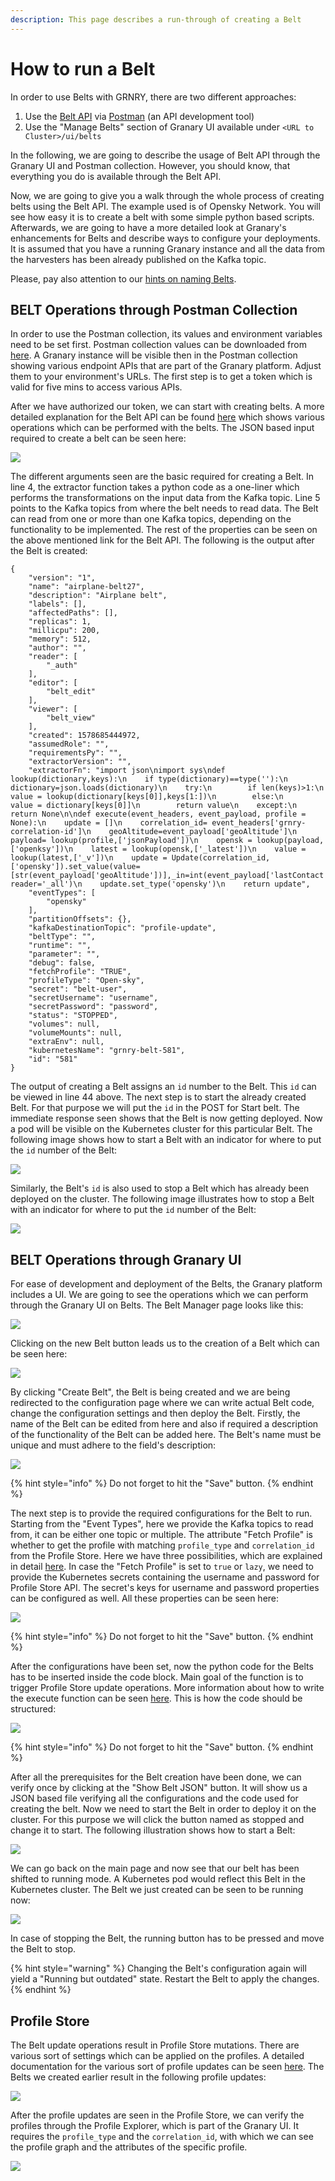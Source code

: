 ```yaml
---
description: This page describes a run-through of creating a Belt
---
```


# How to run a Belt

In order to use Belts with GRNRY, there are two different approaches:

1. Use the [Belt API](../../developer-reference/api-reference/belt-api.md) via [Postman](https://learning.postman.com) (an API development tool)
2. Use the "Manage Belts" section of Granary UI available under `<URL to Cluster>/ui/belts`

In the following, we are going to describe the usage of Belt API through the Granary UI and Postman collection. However, you should know, that everything you do is available through the Belt API.

Now, we are going to give you a walk through the whole process of creating belts using the Belt API. The example used is of Opensky Network. You will see how easy it is to create a belt with some simple python based scripts. Afterwards, we are going to have a more detailed look at Granary's enhancements for Belts and describe ways to configure your deployments. It is assumed that you have a running Granary instance and all the data from the harvesters has been already published on the Kafka topic.

Please, pay also attention to our [hints on naming Belts](best-practices/hints-on-naming-of-belts.md).

## BELT Operations through Postman Collection

In order to use the Postman collection, its values and environment variables need to be set first. Postman collection values can be downloaded from [here](../../developer-reference/api-reference/#postman-collection). A Granary instance will be visible then in the Postman collection showing various endpoint APIs that are part of the Granary platform. Adjust them to your environment's URLs. The first step is to get a token which is valid for five mins to access various APIs.

After we have authorized our token, we can start with creating belts. A more detailed explanation for the Belt API can be found [here](../../developer-reference/api-reference/belt-api.md) which shows various operations which can be performed with the belts. The JSON based input required to create a belt can be seen here:

![](<../../.gitbook/assets/postmancollectioncreatebelt (2).png>)

The different arguments seen are the basic required for creating a Belt. In line 4, the extractor function takes a python code as a one-liner which performs the transformations on the input data from the Kafka topic. Line 5 points to the Kafka topics from where the belt needs to read data. The Belt can read from one or more than one Kafka topics, depending on the functionality to be implemented. The rest of the properties can be seen on the above mentioned link for the Belt API. The following is the output after the Belt is created:

```
{
    "version": "1",
    "name": "airplane-belt27",
    "description": "Airplane belt",
    "labels": [],
    "affectedPaths": [],
    "replicas": 1,
    "millicpu": 200,
    "memory": 512,
    "author": "",
    "reader": [
        "_auth"
    ],
    "editor": [
        "belt_edit"
    ],
    "viewer": [
        "belt_view"
    ],
    "created": 1578685444972,
    "assumedRole": "",
    "requirementsPy": "",
    "extractorVersion": "",
    "extractorFn": "import json\nimport sys\ndef lookup(dictionary,keys):\n    if type(dictionary)==type(''):\n        dictionary=json.loads(dictionary)\n    try:\n        if len(keys)>1:\n            value = lookup(dictionary[keys[0]],keys[1:])\n        else:\n            value = dictionary[keys[0]]\n        return value\n    except:\n        return None\n\ndef execute(event_headers, event_payload, profile = None):\n    update = []\n    correlation_id= event_headers['grnry-correlation-id']\n    geoAltitude=event_payload['geoAltitude']\n    payload= lookup(profile,['jsonPayload'])\n    opensk = lookup(payload,['openksy'])\n    latest = lookup(opensk,['_latest'])\n    value = lookup(latest,['_v'])\n    update = Update(correlation_id, ['opensky']).set_value(value=[str(event_payload['geoAltitude'])],_in=int(event_payload['lastContact']), reader='_all')\n    update.set_type('opensky')\n    return update",
    "eventTypes": [
        "opensky"
    ],
    "partitionOffsets": {},
    "kafkaDestinationTopic": "profile-update",
    "beltType": "",
    "runtime": "",
    "parameter": "",
    "debug": false,
    "fetchProfile": "TRUE",
    "profileType": "Open-sky",
    "secret": "belt-user",
    "secretUsername": "username",
    "secretPassword": "password",
    "status": "STOPPED",
    "volumes": null,
    "volumeMounts": null,
    "extraEnv": null,
    "kubernetesName": "grnry-belt-581",
    "id": "581"
}
```

The output of creating a Belt assigns an `id` number to the Belt. This `id` can be viewed in line 44 above. The next step is to start the already created Belt. For that purpose we will put the `id` in the POST for Start belt. The immediate response seen shows that the Belt is now getting deployed. Now a pod will be visible on the Kubernetes cluster for this particular Belt. The following image shows how to start a Belt with an indicator for where to put the `id` number of the Belt:

![](<../../.gitbook/assets/PostmanCollectionStartBelt (2).png>)

Similarly, the Belt's `id` is also used to stop a Belt which has already been deployed on the cluster. The following image illustrates how to stop a Belt with an indicator for where to put the `id` number of the Belt:

![](<../../.gitbook/assets/PostmanCollectionStopBelt (1).png>)

## BELT Operations through Granary UI

For ease of development and deployment of the Belts, the Granary platform includes a UI. We are going to see the operations which we can perform through the Granary UI on Belts. The Belt Manager page looks like this:

![](../../.gitbook/assets/GRNRYUI.png)

Clicking on the new Belt button leads us to the creation of a Belt which can be seen here:

![](../../.gitbook/assets/UI\_name.png)

By clicking "Create Belt", the Belt is being created and we are being redirected to the configuration page where we can write actual Belt code, change the configuration settings and then deploy the Belt. Firstly, the name of the Belt can be edited from here and also if required a description of the functionality of the Belt can be added here. The Belt's name must be unique and must adhere to the field's description:

![](<../../.gitbook/assets/UI\_name\_edit (1).png>)

{% hint style="info" %}
Do not forget to hit the "Save" button.
{% endhint %}

The next step is to provide the required configurations for the Belt to run. Starting from the "Event Types", here we provide the Kafka topics to read from, it can be either one topic or multiple. The attribute "Fetch Profile" is whether to get the profile with matching `profile_type` and `correlation_id` from the Profile Store. Here we have three possibilities, which are explained in detail [here](../../developer-reference/dataflow/belt-extractor.md#data-fetching). In case the "Fetch Profile" is set to `true` or `lazy`, we need to provide the Kubernetes secrets containing the username and password for Profile Store API. The secret's keys for username and password properties can be configured as well. All these properties can be seen here:

![](<../../.gitbook/assets/UI\_COnfig (1).png>)

{% hint style="info" %}
Do not forget to hit the "Save" button.
{% endhint %}

After the configurations have been set, now the python code for the Belts has to be inserted inside the code block. Main goal of the function is to trigger Profile Store update operations. More information about how to write the execute function can be seen [here](../../developer-reference/dataflow/belt-extractor.md#callback-signature). This is how the code should be structured:

![](../../.gitbook/assets/UI\_code.png)

{% hint style="info" %}
Do not forget to hit the "Save" button.
{% endhint %}

After all the prerequisites for the Belt creation have been done, we can verify once by clicking at the "Show Belt JSON" button. It will show us a JSON based file verifying all the configurations and the code used for creating the belt. Now we need to start the Belt in order to deploy it on the cluster. For this purpose we will click the button named as stopped and change it to start. The following illustration shows how to start a Belt:

![](<../../.gitbook/assets/UI\_startbelt (1).png>)

We can go back on the main page and now see that our belt has been shifted to running mode. A Kubernetes pod would reflect this Belt in the Kubernetes cluster. The Belt we just created can be seen to be running now:

![](../../.gitbook/assets/UI\_beltrunning.png)

In case of stopping the Belt, the running button has to be pressed and move the Belt to stop.

{% hint style="warning" %}
Changing the Belt's configuration again will yield a "Running but outdated" state. Restart the Belt to apply the changes.
{% endhint %}

## Profile Store

The Belt update operations result in Profile Store mutations. There are various sort of settings which can be applied on the profiles. A detailed documentation for the various sort of profile updates can be seen [here](../../developer-reference/dataflow/profile-store/#table-profilestore). The Belts we created earlier result in the following profile updates:

![](../../.gitbook/assets/ProfileStore.png)

After the profile updates are seen in the Profile Store, we can verify the profiles through the Profile Explorer, which is part of the Granary UI. It requires the `profile_type` and the `correlation_id`, with which we can see the profile graph and the attributes of the specific profile.

![](../../.gitbook/assets/ProfileExplorer.png)
